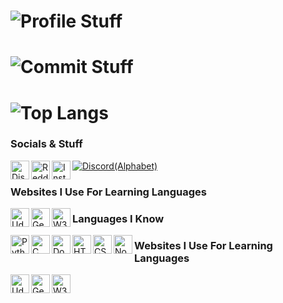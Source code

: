 # ![Profile Stuff](https://github-readme-stats.vercel.app/api?username=AaalbatrossGuy&count_private=true&show_icons=true&include_all_commits=true&hide_border=true&theme=tokyonight)

# ![Commit Stuff](https://github-readme-streak-stats.herokuapp.com/?user=AaalbatrossGuy&hide_border=true&theme=tokyonight)

# ![Top Langs](https://github-readme-stats.vercel.app/api/top-langs/?username=AaalbatrossGuy&hide_border=true&theme=tokyonight)

### Socials & Stuff
<a href="https://discord.gg/D9U4y7WZuF">
    <img align="left" alt="Discord Server" width="30px" src="https://raw.githubusercontent.com/peterthehan/peterthehan/master/assets/discord.svg" />
</a>
<a href="https://www.reddit.com/user/AalbatrossGuy">
    <img align="left" alt="Reddit Profile" width="30px" src="https://raw.githubusercontent.com/peterthehan/peterthehan/master/assets/reddit.svg" />

</a>
<a href="https://www.instagram.com/xcelsiorplayz/">
    <img align="left" alt="Instagram Profile" width="30px" src="https://cdn.discordapp.com/attachments/831377063382089798/869860687395029002/instagram_1.png" />
</a>

[![Discord(Alphabet)](https://img.shields.io/discord/711114410781048882?color=7289DA&logo=discord&style=for-the-badge&label=Server)](https://discord.gg/D9U4y7WZuF)

### Websites I Use For Learning Languages

<a href="https://www.udemy.com/">
    <img align="left" alt="Udemy" width="30px" src="https://cdn.discordapp.com/attachments/831377063382089798/869869886728445952/udemy.png" />
</a>
<a href="https://www.geeksforgeeks.org/">
    <img align="left" alt="GeeksForGeeks" width="30px" src="https://cdn.discordapp.com/attachments/831377063382089798/869869879073849344/GeeksforGeeks.png" />
</a>
<a href="https://www.w3schools.com/">
    <img align="left" alt="W3Schools" width="30px" src="https://cdn.discordapp.com/attachments/831377063382089798/869869879052886056/W3Schools_logo.png" />
</a>

### Languages I Know
<a href="https://www.python.org/">
    <img align="left" alt="Python3" width="30px" src="https://cdn.discordapp.com/attachments/831377063382089798/869864901110292500/python.png" />
</a>
<a href="https://devdocs.io/c/">
    <img align="left" alt="C" width="30px" src="https://cdn.discordapp.com/attachments/831377063382089798/869865451402985502/c.png" />
</a>
<a href="https://www.docker.com/">
    <img align="left" alt="Docker" width="30px" src="https://cdn.discordapp.com/attachments/831377063382089798/869865471481090048/docker.png" />
</a>
<a href="https://html5.org/">
    <img align="left" alt="HTML5" width="30px" src="https://cdn.discordapp.com/attachments/831377063382089798/869865473402105897/html5.png" />
</a>
<a href="https://www.w3schools.com/css/css_intro.asp">
    <img align="left" alt="CSS3" width="30px" src="https://cdn.discordapp.com/attachments/831377063382089798/869865472538071040/css.png" />
</a>
<a href="https://nodejs.org/en/">
    <img align="left" alt="NodeJS" width="30px" src="https://cdn.discordapp.com/attachments/831377063382089798/869865475390193694/node-js.png" />
</a>

### Websites I Use For Learning Languages

<a href="https://www.udemy.com/">
    <img align="left" alt="Udemy" width="30px" src="https://cdn.discordapp.com/attachments/831377063382089798/869869886728445952/udemy.png" />
</a>
<a href="https://www.geeksforgeeks.org/">
    <img align="left" alt="GeeksForGeeks" width="30px" src="https://cdn.discordapp.com/attachments/831377063382089798/869869879073849344/GeeksforGeeks.png" />
</a>
<a href="https://www.w3schools.com/">
    <img align="left" alt="W3Schools" width="30px" src="https://cdn.discordapp.com/attachments/831377063382089798/869869879052886056/W3Schools_logo.png" />
</a>

<!--
**AaalbatrossGuy/AaalbatrossGuy** is a ✨ _special_ ✨ repository because its `README.md` (this file) appears on your GitHub profile.

Here are some ideas to get you started:

- 🔭 I’m currently working on ...
- 🌱 I’m currently learning ...
- 👯 I’m looking to collaborate on ...
- 🤔 I’m looking for help with ...
- 💬 Ask me about ...
- 📫 How to reach me: ...
- 😄 Pronouns: ...
- ⚡ Fun fact: ...
-->
